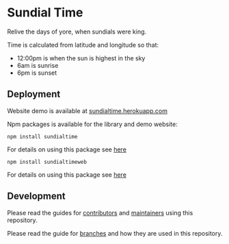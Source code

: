 # Sundial Time
Relive the days of yore, when sundials were king.

Time is calculated from latitude and longitude so that:
- 12:00pm is when the sun is highest in the sky
- 6am is sunrise
- 6pm is sunset

## Deployment
Website demo is available at [sundialtime.herokuapp.com](https://sundialtime.herokuapp.com/)

Npm packages is available for the library and demo website:
```
npm install sundialtime
```
For details on using this package see [here](sundialtime/README.md)
```
npm install sundialtimeweb
```
For details on using this package see [here](sundialtimeweb/README.md)

## Development
Please read the guides for [contributors](.github/CONTRIBUTOR.md) and [maintainers](.github/MAINTAINER.md) using this repository.

Please read the guide for [branches](.github/BRANCHES.md) and how they are used in this repository.
